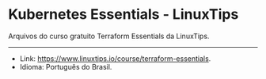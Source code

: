 # Kubernetes Essentials - LinuxTips
Arquivos do curso gratuito Terraform Essentials da LinuxTips.

---

* Link: https://www.linuxtips.io/course/terraform-essentials.
* Idioma: Português do Brasil.
